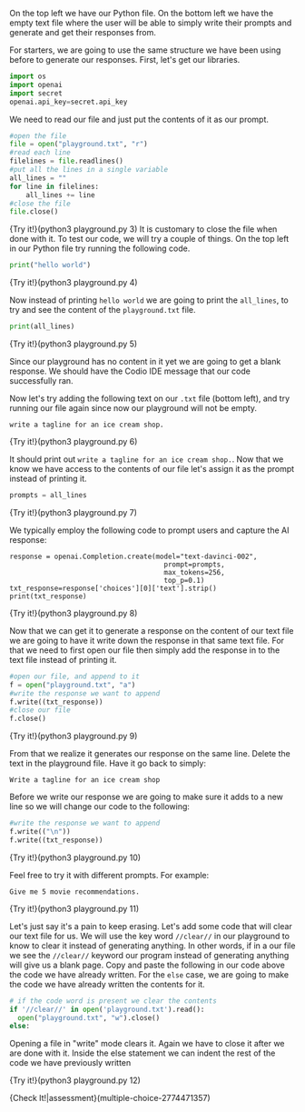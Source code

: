 On the top left we have our Python file. On the bottom left we have the empty text file where the user will be able to simply write their prompts and generate and get their responses from. 

For starters, we are going to use the same structure we have been using before to generate our responses. First, let's get our libraries.
```python
import os
import openai
import secret
openai.api_key=secret.api_key
```


We need to read our file and just put the contents of it as our prompt.  
``` python
#open the file
file = open("playground.txt", "r")
#read each line
filelines = file.readlines()
#put all the lines in a single variable
all_lines = ""
for line in filelines:
    all_lines += line
#close the file
file.close()
``` 
{Try it!}(python3 playground.py 3)
It is customary to close the file when done with it. To test our code, we will try a couple of things. 
On the top left in our Python file try running the following code.
```python 
print("hello world")
```
{Try it!}(python3 playground.py 4)

Now instead of printing `hello world` we are going to print the `all_lines`, to try and see the content of the `playground.txt` file. 
```python
print(all_lines)
```
{Try it!}(python3 playground.py 5)

Since our playground has no content in it yet we are going to get a blank response. We should have the Codio IDE message that our code successfully ran. 

Now let's try adding the following text on our `.txt` file (bottom left), and try running our file again since now our playground will not be empty.
```
write a tagline for an ice cream shop.
```
{Try it!}(python3 playground.py 6)

It should print out `write a tagline for an ice cream shop.`. Now that we know we have access to the contents of our file let's assign it as the prompt instead of printing it. 
```python
prompts = all_lines
```
{Try it!}(python3 playground.py 7)

We typically employ the following code to prompt users and capture the AI response:

```
response = openai.Completion.create(model="text-davinci-002", 
                                      prompt=prompts,
                                      max_tokens=256,
                                      top_p=0.1)
txt_response=response['choices'][0]['text'].strip()
print(txt_response)
```
{Try it!}(python3 playground.py 8)


Now that we can get it to generate a response on the content of our text file we are going to have it write down the response in that same text file. For that we need to first open our file then simply add the response in to the text file instead of printing it. 
```python
#open our file, and append to it
f = open("playground.txt", "a")
#write the response we want to append 
f.write((txt_response))
#close our file
f.close()
```
{Try it!}(python3 playground.py 9)

From that we realize it generates our response on the same line. Delete the text in the playground file. Have it go back to simply:
```
Write a tagline for an ice cream shop
```
Before we write our response we are going to make sure it adds to a new line so we will change our code to the following:
```python
#write the response we want to append  
f.write(("\n"))
f.write((txt_response))
```
{Try it!}(python3 playground.py 10)

Feel free to try it with different prompts. For example:
```
Give me 5 movie recommendations.
```
{Try it!}(python3 playground.py 11)

Let's just say it's a pain to keep erasing. Let's add some code that will clear our text file for us. We will use the key word `//clear//` in our playground to know to clear it instead of generating anything. In other words, if in a our file we see the `//clear//` keyword our program instead of generating anything will give us a blank page. Copy and paste the following in our code above the code we have already written. For the `else` case, we are going to make the code we have already written the contents for it.

```python
# if the code word is present we clear the contents
if '//clear//' in open('playground.txt').read():
  open("playground.txt", "w").close()
else:
```
Opening a file in "write" mode clears it. Again we have to close it after we are done with it. Inside the else statement we can indent the rest of the code we have previously written 

{Try it!}(python3 playground.py 12)

{Check It!|assessment}(multiple-choice-2774471357)
